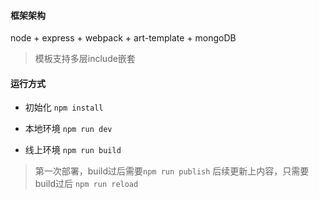 #### 框架架构
node + express + webpack + art-template + mongoDB

> 模板支持多层include嵌套


#### 运行方式
 - 初始化 `npm install`    
 
 - 本地环境 `npm run dev`
 
 - 线上环境 `npm run build` 
 > 第一次部署，build过后需要`npm run publish`
 > 后续更新上内容，只需要build过后 `npm run reload`
  
